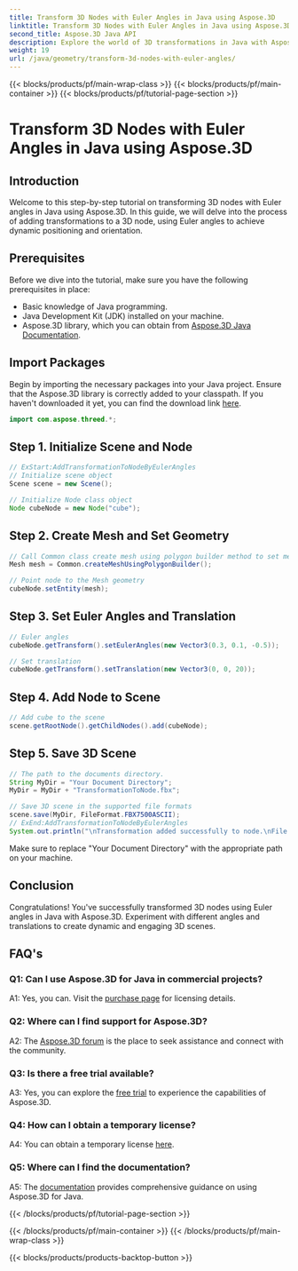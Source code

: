 ```yaml
---
title: Transform 3D Nodes with Euler Angles in Java using Aspose.3D
linktitle: Transform 3D Nodes with Euler Angles in Java using Aspose.3D
second_title: Aspose.3D Java API
description: Explore the world of 3D transformations in Java with Aspose.3D. Follow our step-by-step guide to add dynamic Euler angles to your 3D nodes.
weight: 19
url: /java/geometry/transform-3d-nodes-with-euler-angles/
---
```


{{< blocks/products/pf/main-wrap-class >}}
{{< blocks/products/pf/main-container >}}
{{< blocks/products/pf/tutorial-page-section >}}

# Transform 3D Nodes with Euler Angles in Java using Aspose.3D

## Introduction

Welcome to this step-by-step tutorial on transforming 3D nodes with Euler angles in Java using Aspose.3D. In this guide, we will delve into the process of adding transformations to a 3D node, using Euler angles to achieve dynamic positioning and orientation.

## Prerequisites

Before we dive into the tutorial, make sure you have the following prerequisites in place:

- Basic knowledge of Java programming.
- Java Development Kit (JDK) installed on your machine.
- Aspose.3D library, which you can obtain from [Aspose.3D Java Documentation](https://reference.aspose.com/3d/java/).

## Import Packages

Begin by importing the necessary packages into your Java project. Ensure that the Aspose.3D library is correctly added to your classpath. If you haven't downloaded it yet, you can find the download link [here](https://releases.aspose.com/3d/java/).

```java
import com.aspose.threed.*;
```

## Step 1. Initialize Scene and Node

```java
// ExStart:AddTransformationToNodeByEulerAngles
// Initialize scene object
Scene scene = new Scene();

// Initialize Node class object
Node cubeNode = new Node("cube");
```

## Step 2. Create Mesh and Set Geometry

```java
// Call Common class create mesh using polygon builder method to set mesh instance
Mesh mesh = Common.createMeshUsingPolygonBuilder();

// Point node to the Mesh geometry
cubeNode.setEntity(mesh);
```

## Step 3. Set Euler Angles and Translation

```java
// Euler angles
cubeNode.getTransform().setEulerAngles(new Vector3(0.3, 0.1, -0.5));

// Set translation
cubeNode.getTransform().setTranslation(new Vector3(0, 0, 20));
```

## Step 4. Add Node to Scene

```java
// Add cube to the scene
scene.getRootNode().getChildNodes().add(cubeNode);
```

## Step 5. Save 3D Scene

```java
// The path to the documents directory.
String MyDir = "Your Document Directory";
MyDir = MyDir + "TransformationToNode.fbx";

// Save 3D scene in the supported file formats
scene.save(MyDir, FileFormat.FBX7500ASCII);
// ExEnd:AddTransformationToNodeByEulerAngles
System.out.println("\nTransformation added successfully to node.\nFile saved at " + MyDir);
```

Make sure to replace "Your Document Directory" with the appropriate path on your machine.

## Conclusion

Congratulations! You've successfully transformed 3D nodes using Euler angles in Java with Aspose.3D. Experiment with different angles and translations to create dynamic and engaging 3D scenes.

## FAQ's

### Q1: Can I use Aspose.3D for Java in commercial projects?

A1: Yes, you can. Visit the [purchase page](https://purchase.aspose.com/buy) for licensing details.

### Q2: Where can I find support for Aspose.3D?

A2: The [Aspose.3D forum](https://forum.aspose.com/c/3d/18) is the place to seek assistance and connect with the community.

### Q3: Is there a free trial available?

A3: Yes, you can explore the [free trial](https://releases.aspose.com/) to experience the capabilities of Aspose.3D.

### Q4: How can I obtain a temporary license?

A4: You can obtain a temporary license [here](https://purchase.aspose.com/temporary-license/).

### Q5: Where can I find the documentation?

A5: The [documentation](https://reference.aspose.com/3d/java/) provides comprehensive guidance on using Aspose.3D for Java.

{{< /blocks/products/pf/tutorial-page-section >}}

{{< /blocks/products/pf/main-container >}}
{{< /blocks/products/pf/main-wrap-class >}}

{{< blocks/products/products-backtop-button >}}
